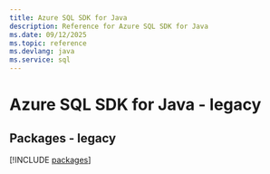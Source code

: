 ```yaml
---
title: Azure SQL SDK for Java
description: Reference for Azure SQL SDK for Java
ms.date: 09/12/2025
ms.topic: reference
ms.devlang: java
ms.service: sql
---
```

# Azure SQL SDK for Java - legacy
## Packages - legacy
[!INCLUDE [packages](sql-index.md)]